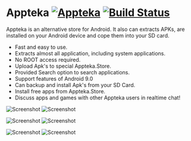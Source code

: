 # Appteka [![Appteka](https://img.shields.io/badge/dynamic/json?color=32A304&label=Appteka&query=%24.newer.ver_name&url=https%3A%2F%2Fappteka.store%2F%2Fapi%2F1%2Fupdate%3Fbuild%3D1)](https://appteka.store) [![Build Status](https://semaphoreci.com/api/v1/solkin/appsend/branches/master/badge.svg)](https://semaphoreci.com/solkin/appsend)
Appteka is an alternative store for Android. It also can extracts APKs, are installed on your Android device and cope them into your SD card.

* Fast and easy to use.
* Extracts almost all application, including system applications.
* No ROOT access required. 
* Upload Apk's to special Appteka.Store.
* Provided Search option to search applications.
* Support features of Android 9.0
* Can backup and install Apk's from your SD Card.
* Install free apps from Appteka.Store.
* Discuss apps and games with other Appteka users in realtime chat!

![Screenshot](art/main.png "Main screen")
![Screenshot](art/menu.png "Application menu")

![Screenshot](art/prefs.png "Preferences")
![Screenshot](art/share.png "Upload application")

![Screenshot](art/store.png "Store window")
![Screenshot](art/app.png "Application screen")

